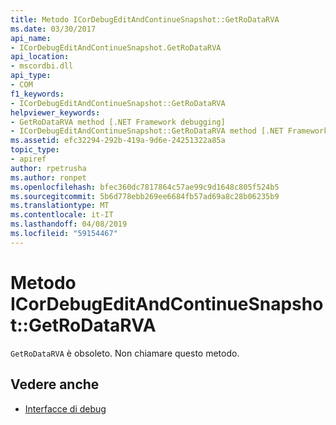 ```yaml
---
title: Metodo ICorDebugEditAndContinueSnapshot::GetRoDataRVA
ms.date: 03/30/2017
api_name:
- ICorDebugEditAndContinueSnapshot.GetRoDataRVA
api_location:
- mscordbi.dll
api_type:
- COM
f1_keywords:
- ICorDebugEditAndContinueSnapshot::GetRoDataRVA
helpviewer_keywords:
- GetRoDataRVA method [.NET Framework debugging]
- ICorDebugEditAndContinueSnapshot::GetRoDataRVA method [.NET Framework debugging]
ms.assetid: efc32294-292b-419a-9d6e-24251322a85a
topic_type:
- apiref
author: rpetrusha
ms.author: ronpet
ms.openlocfilehash: bfec360dc7817864c57ae99c9d1648c805f524b5
ms.sourcegitcommit: 5b6d778ebb269ee6684fb57ad69a8c28b06235b9
ms.translationtype: MT
ms.contentlocale: it-IT
ms.lasthandoff: 04/08/2019
ms.locfileid: "59154467"
---
```

# <a name="icordebugeditandcontinuesnapshotgetrodatarva-method"></a>Metodo ICorDebugEditAndContinueSnapshot::GetRoDataRVA
`GetRoDataRVA` è obsoleto. Non chiamare questo metodo.  
  
## <a name="see-also"></a>Vedere anche

- [Interfacce di debug](../../../../docs/framework/unmanaged-api/debugging/debugging-interfaces.md)
